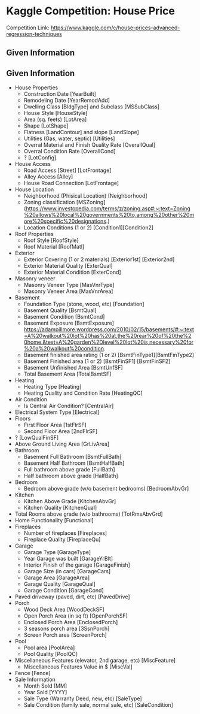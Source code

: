 # Kaggle Competition: House Price

Competition Link: https://www.kaggle.com/c/house-prices-advanced-regression-techniques

## Given Information

## Given Information
* House Properties
    * Construction Date [YearBuilt]
    * Remodeling Date [YearRemodAdd]
    * Dwelling Class [BldgType] and Subclass [MSSubClass]
    * House Style [HouseStyle]
    * Area (sq. feets) [LotArea]
    * Shape [LotShape]
    * Flatness [LandContour] and slope [LandSlope]
    * Utilities (Gas, water, septic) [Utilities]
    * Overral Material and Finish Quality Rate [OverallQual]
    * Overral Condition Rate [OverallCond]
    * ? [LotConfig]
* House Access
    * Road Access [Street] [LotFrontage]
    * Alley Access [Alley]
    * House Road Connection [LotFrontage]
* House Location
    * Neighborhood (Phisical Location) [Neighborhood]
    * Zoning classification [MSZoning] (https://www.investopedia.com/terms/z/zoning.asp#:~:text=Zoning%20allows%20local%20governments%20to,among%20other%20more%20specific%20designations.)
    * Location Conditions (1 or 2) [Condition1][Condition2]
* Roof Properties
    * Roof Style [RoofStyle]
    * Roof Material [RoofMatl]
* Exterior
    * Exterior Covering (1 or 2 materials) [Exterior1st] [Exterior2nd]
    * Exterior Material Quality [ExterQual]
    * Exterior Material Condition [ExterCond]
* Masonry veneer
    * Masonry Veneer Type [MasVnrType]
    * Masonry Veneer Area [MasVnrArea]
* Basement
    * Foundation Type (stone, wood, etc) [Foundation]
    * Basement Quality [BsmtQual]
    * Basement Condition [BsmtCond]
    * Basement Exposure [BsmtExposure] https://adampillmore.wordpress.com/2010/02/15/basements/#:~:text=A%20walkout%20lot%20has%20at,the%20rear%20of%20the%20home.&text=A%20garden%2Dlevel%20lot%20is,necessary%20for%20a%20walkout%20condition.
    * Basement finished area rating (1 or 2) [BsmtFinType1][BsmtFinType2]
    * Basement Finished area (1 or 2) [BsmtFinSF1] [BsmtFinSF2]
    * Basement Unfinished Area [BsmtUnfSF]
    * Total Basement Area [TotalBsmtSF]
* Heating
    * Heating Type [Heating]
    * Heating Quality and Condition Rate [HeatingQC]
* Air Condition
    * Is Central Air Condition? [CentralAir]
* Electrical System Type [Electrical]
* Floors
    *  First Floor Area [1stFlrSF]
    * Second Floor Area [2ndFlrSF]
* ? [LowQualFinSF]
* Above Ground Living Area [GrLivArea]
* Bathroom
    * Basement Full Bathroom [BsmtFullBath]
    * Basement Half Bathroom [BsmtHalfBath]
    * Full bathroom above grade [FullBath]
    * Half bathroom above grade [HalfBath]
* Bedroom
    * Bedroom above grade (w/o basement bedrooms) [BedroomAbvGr]
* Kitchen
    * Kitchen Above Grade [KitchenAbvGr]
    * Kitchen Quality [KitchenQual]
* Total Rooms above grade (w/o bathrooms) [TotRmsAbvGrd]
* Home Functionality [Functional]
* Fireplaces
    * Number of fireplaces [Fireplaces]
    * Fireplace Quality [FireplaceQu]
* Garage
    * Garage Type [GarageType]
    * Year Garage was built [GarageYrBlt]
    * Interior Finish of the garage [GarageFinish]
    * Garage Size (in cars) [GarageCars]
    * Garage Area [GarageArea]
    * Garage Quality [GarageQual]
    * Garage Condition [GarageCond]
* Paved driveway (paved, dirt, etc) [PavedDrive]
* Porch
    * Wood Deck Area [WoodDeckSF]
    * Open Porch Area (in sq ft) [OpenPorchSF]
    * Enclosed Porch Area [EnclosedPorch]
    * 3 seasons porch area [3SsnPorch]
    * Screen Porch area [ScreenPorch]
* Pool
    * Pool area [PoolArea]
    * Pool Quality [PoolQC]
* Miscellaneous Features (elevator, 2nd garage, etc) [MiscFeature]
    * Miscellaneous Features Value in $ [MiscVal]
* Fence [Fence]
* Sale Information
    * Month Sold [MM]
    * Year Sold [YYYY]
    * Sale Type (Warranty Deed, new, etc) [SaleType]
    * Sale Condition (family sale, normal sale, etc) [SaleCondition]